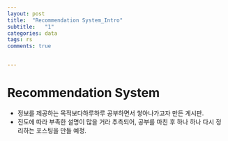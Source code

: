 ```yaml
---
layout: post
title:  "Recommendation System_Intro"
subtitle:   "1"
categories: data
tags: rs
comments: true


---
```




# Recommendation System

- 정보를 제공하는 목적보다하루하루 공부하면서 쌓아나가고자 만든 게시판.
- 진도에 따라 부족한 설명이 많을 거라 추측되어, 공부를 마친 후 하나 하나 다시 정리하는 포스팅을 만들 예정.